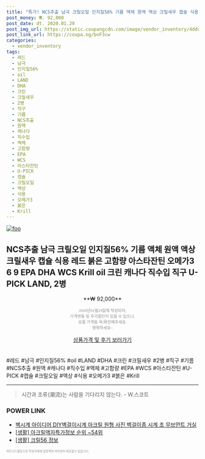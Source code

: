 ```yaml
--- 
title: "특가! NCS추출 남극 크릴오일 인지질56% 기름 액체 원액 액상 크릴새우 캡슐 식용 레드 붉은 고함량 아스타잔틴 오..." 
post_money: ₩. 92,000 
post_date: dt. 2020.01.29 
post_img_url: https://static.coupangcdn.com/image/vendor_inventory/4ddc/61465951422fe21ccc4980b8ab9b616415218d5c6ab54ea86a507a0fe6d5.jpg 
post_link_url: https://coupa.ng/bnF3cw 
categories: 
  - vendor_inventory 
tags: 
  - 레드 
  - 남극 
  - 인지질56% 
  - oil 
  - LAND 
  - DHA 
  - 크린 
  - 크릴새우 
  - 2병 
  - 직구 
  - 기름 
  - NCS추출 
  - 원액 
  - 캐나다 
  - 직수입 
  - 액체 
  - 고함량 
  - EPA 
  - WCS 
  - 아스타잔틴 
  - U-PICK 
  - 캡슐 
  - 크릴오일 
  - 액상 
  - 식용 
  - 오메가3 
  - 붉은 
  - Krill 
--- 
```

[![foo](https://static.coupangcdn.com/image/vendor_inventory/4ddc/61465951422fe21ccc4980b8ab9b616415218d5c6ab54ea86a507a0fe6d5.jpg)](https://coupa.ng/bnF3cw) 

## NCS추출 남극 크릴오일 인지질56% 기름 액체 원액 액상 크릴새우 캡슐 식용 레드 붉은 고함량 아스타잔틴 오메가3 6 9 EPA DHA WCS Krill oil 크린 캐나다 직수입 직구 U-PICK LAND, 2병 
<p style="text-align: center;">**₩ 92,000**</p> 
<p style="text-align: center;"><span style="color: #898c8f; font-family: Georgia,Times,serif; font-size: 0.75em;">2020년01월29일에 작성되어, <br>가격변동 및 추가할인이 있을 수 있으니,<br> 상품 가격을 꼭!확인해주세요.<br>행복하세요~</span> 
</p>	 
<div markdown="0" style="text-align: center;"><a href="https://coupa.ng/bnF3cw" class="btn btn--success">상품가격 및 후기 보러가기</a></div> 
<br><br> 
  #레드 #남극 #인지질56% #oil #LAND #DHA #크린 #크릴새우 #2병 #직구 #기름 #NCS추출 #원액 #캐나다 #직수입 #액체 #고함량 #EPA #WCS #아스타잔틴 #U-PICK #캡슐 #크릴오일 #액상 #식용 #오메가3 #붉은 #Krill 
<hr> 

> 시간과 조류(潮流)는 사람을 기다리지 않는다. - W.스코트 


### POWER LINK

* <a href="https://blog.naver.com/fasyy4321/221790743131" target="_blank">벽시계 아이디어 DIY벽걸이시계 아크릴 원형 사진 벽걸이종 시계 초 무브먼트 거실</a>
* <a href="https://blog.naver.com/sakai111/221775762960" target="_blank"> [생활] 아크릴액자특가정보 순위 ~54위</a>
* <a href="https://blog.naver.com/sakai111/221759188512" target="_blank"> [생활] 크릴56 정보 </a>

<span style="color: #898c8f; font-family: Georgia,Times,serif; font-size: 0.55em;">파트너스활동으로 작성자에게 일정액의 커미션이 제공될수 있습니다.</span> 
